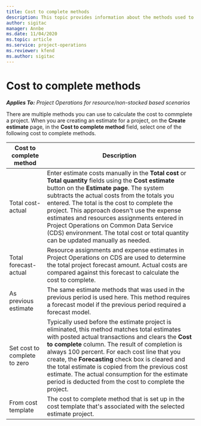 ```yaml
---
title: Cost to complete methods
description: This topic provides information about the methods used to calculate the cost to complete a project.
author: sigitac
manager: Annbe
ms.date: 11/04/2020
ms.topic: article
ms.service: project-operations
ms.reviewer: kfend 
ms.author: sigitac
---
```


# Cost to complete methods

_**Applies To:** Project Operations for resource/non-stocked based scenarios_

There are multiple methods you can use to calculate the cost to commplete a project. When you are creating an estimate for a project, on the **Create estimate** page, in the **Cost to complete method** field, select one of the following cost to complete methods.

| Cost to complete method    | Description                                                                                                                                                                                                                                                                                                                                                                                                                                                                                        |
|------------------------------|----------------------------------------------------------------------------------------------------------------------------------------------------------------------------------------------------------------------------------------------------------------------------------------------------------------------------------------------------------------------------------------------------------------------------------------------------------------------------------------------------|
| Total cost-actual            | Enter estimate costs manually in the **Total cost** or **Total quantity** fields using the **Cost estimate** button on the **Estimate page**. The system subtracts the actual costs from the totals you entered. The total is the cost to complete the project. This approach doesn't use the expense estimates and resources assignments entered in Project Operations on Common Data Service (CDS) environment. The total cost or total quantity can be updated manually as needed.  |
| Total forecast-actual        | Resource assignments and expense estimates in Project Operations on CDS are used to determine the total project forecast amount. Actual costs are compared against this forecast to calculate the cost to complete.                                                                                                                                                                                                                                                                          |
| As previous estimate         | The same estimate methods that  was used in the previous period is used here. This method requires a forecast model if the previous period required a forecast model.                                                                                                                                                                                                                                                                                                                           |
| Set cost to complete to zero | Typically used before the estimate project is eliminated, this method matches total estimates with posted actual transactions and clears the **Cost to complete** column. The result of completion is always 100 percent. For each cost line that you create, the **Forecasting** check box is cleared and the total estimate is copied from the previous cost estimate. The actual consumption for the estimate period is deducted from the cost to complete the project.              |
| From cost template           | The cost to complete method that is set up in the cost template that's associated with the selected estimate project.                                                                                                                                                                                                                                                                                                                                                                          |


